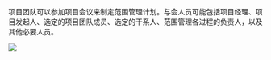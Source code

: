 
项目团队可以参加项目会议来制定范围管理计划。与会人员可能包括项目经理、项目发起人、选定的项目团队成员、选定的干系人、范围管理各过程的负责人，以及其他必要人员。

![](https://img.kancloud.cn/2f/78/2f78874f40ca54561071782ebbc52020_1272x386.png)
